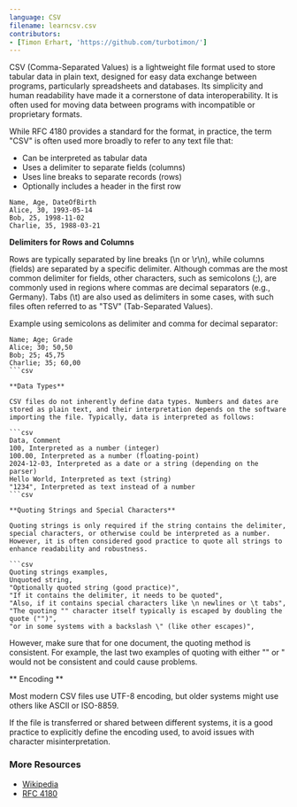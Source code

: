 ```yaml
---
language: CSV
filename: learncsv.csv
contributors:
- [Timon Erhart, 'https://github.com/turbotimon/']
---
```


CSV (Comma-Separated Values) is a lightweight file format used to store tabular data in plain text, designed for easy data exchange between programs, particularly spreadsheets and databases. Its simplicity and human readability have made it a cornerstone of data interoperability. It is often used for moving data between programs with incompatible or proprietary formats.

While RFC 4180 provides a standard for the format, in practice, the term "CSV" is often used more broadly to refer to any text file that:

- Can be interpreted as tabular data
- Uses a delimiter to separate fields (columns)
- Uses line breaks to separate records (rows)
- Optionally includes a header in the first row


```csv
Name, Age, DateOfBirth
Alice, 30, 1993-05-14
Bob, 25, 1998-11-02
Charlie, 35, 1988-03-21
```

**Delimiters for Rows and Columns**

Rows are typically separated by line breaks (\n or \r\n), while columns (fields) are separated by a specific delimiter. Although commas are the most common delimiter for fields, other characters, such as semicolons (;), are commonly used in regions where commas are decimal separators (e.g., Germany). Tabs (\t) are also used as delimiters in some cases, with such files often referred to as "TSV" (Tab-Separated Values).

Example using semicolons as delimiter and comma for decimal separator:

```csv
Name; Age; Grade
Alice; 30; 50,50
Bob; 25; 45,75
Charlie; 35; 60,00
```csv

**Data Types**

CSV files do not inherently define data types. Numbers and dates are stored as plain text, and their interpretation depends on the software importing the file. Typically, data is interpreted as follows:

```csv
Data, Comment
100, Interpreted as a number (integer)
100.00, Interpreted as a number (floating-point)
2024-12-03, Interpreted as a date or a string (depending on the parser)
Hello World, Interpreted as text (string)
"1234", Interpreted as text instead of a number
```csv

**Quoting Strings and Special Characters**

Quoting strings is only required if the string contains the delimiter, special characters, or otherwise could be interpreted as a number. However, it is often considered good practice to quote all strings to enhance readability and robustness.

```csv
Quoting strings examples,
Unquoted string,
"Optionally quoted string (good practice)",
"If it contains the delimiter, it needs to be quoted",
"Also, if it contains special characters like \n newlines or \t tabs",
"The quoting "" character itself typically is escaped by doubling the quote ("")",
"or in some systems with a backslash \" (like other escapes)",
```

However, make sure that for one document, the quoting method is consistent. For example, the last two examples of quoting with either "" or \" would not be consistent and could cause problems.

** Encoding **

Most modern CSV files use UTF-8 encoding, but older systems might use others like ASCII or ISO-8859.

If the file is transferred or shared between different systems, it is a good practice to explicitly define the encoding used, to avoid issues with character misinterpretation.

### More Resources

+ [Wikipedia](https://en.wikipedia.org/wiki/Comma-separated_values)
+ [RFC 4180](https://datatracker.ietf.org/doc/html/rfc4180)
